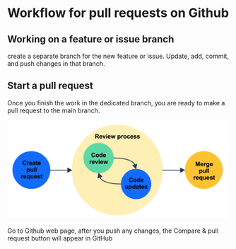 # Workflow for pull requests on Github

## Working on a feature or issue branch

create a separate branch for the new feature or issue. Update, add, commit, and push changes in that branch.

## Start a pull request

Once you finish the work in the dedicated branch, you are ready to make a pull request to the main branch.

<img src="./PR_review_process.png" width="500px"/>

Go to Github web page, after you push any changes, the Compare & pull request button will appear in GitHub
